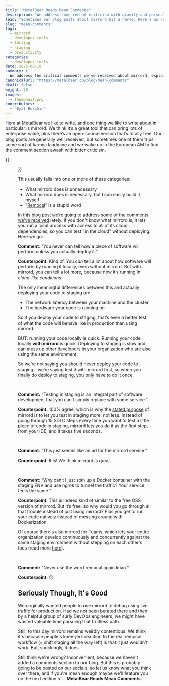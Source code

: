 ```yaml
---
title: "MetalBear Reads Mean Comments"
description: "We address some recent criticism with gravity and poise."
lead: "Sometimes our blog posts about mirrord hit a nerve. Here's us responding to the mean comments on one such recent post."
slug: "mean-comments"
tags:
  - mirrord
  - developer-tools
  - testing
  - staging
  - productivity
categories:
  - developer-tools
date: 2025-08-19
summary: >
  We address the critical comments we've received about mirrord, explaining how it helps developers test using staging environments more efficiently without replacing the need for proper staging deployments.
canonicalurl: "https://metalbear.co/blog/mean-comments"
draft: false
weight: 50
images:
  - thumbnail.png
contributors:
  - "Eyal Bukchin"
---
```


Here at MetalBear we like to write, and one thing we like to write about in particular is mirrord. We think it’s a great tool that can bring lots of enterprise value, plus there’s an open-source version that’s totally free. Our blog posts are generally well received, but sometimes one of them trips some sort of karmic landmine and we wake up in the European AM to find the comment section awash with bitter criticism.

{{<figure src="thumbnail.png" alt="MetalBear mascot getting sad reading mean comments." height="100%" width="100%">}}

This usually falls into one or more of these categories:

- What mirrord does is unnecessary
- What mirrord does is necessary, but I can easily build it myself
- “[Remocal](https://thenewstack.io/remocal-development-the-future-of-efficient-kubernetes-workflows/)” is a stupid word

In this blog post we’re going to address some of the comments [we’ve received](https://app.daily.dev/posts/stop-deploying-just-to-test--ko7cwsqb7) lately. If you don't know what mirrord is, it lets you run a local process with access to all of its cloud dependencies, so you can test "in the cloud" without deploying. Here we go: 

**Comment**: “You never can tell how a piece of software will perform unless you actually deploy it.”

**Counterpoint:** Kind of. You *can* tell a lot about how software will perform by running it locally, even without mirrord. But with mirrord, you can tell a lot more, because now it’s running in *cloud-like conditions*.

The only meaningful differences between this and actually deploying your code to staging are:

- The network latency between your machine and the cluster
- The hardware your code is running on

So if you deploy your code to staging,  that’s even a better test of what the code will behave like in production than using mirrord.

BUT: running your code locally is quick. Running your code locally **with mirrord** is quick. Deploying to staging is slow and can mess up other developers in your organization who are also using the same environment.

So we’re not saying you should never deploy your code to staging - we’re saying test it with mirrord first, so when you finally do deploy to staging, you only have to do it once.

<br/>

**Comment:** “Testing in staging is an integral part of software development that you can’t simply replace with some service.”

**Counterpoint:**  100% agree, which is why the [stated purpose](https://metalbear.co/mirrord/docs/overview/introduction#why) of mirrord is to let you test in staging more, not less. Instead of going through 15 SDLC steps every time you want to test a little piece of code in staging, mirrord lets you do it as the first step, from your IDE, and it takes five seconds.

<br/>

**Comment**: “This just seems like an ad for the mirrord service.”

**Counterpoint**: It is! We think mirrord is great. 

<br/>

**Comment**: “Why can’t I just spin up a Docker container with the staging ENV and use ngrok to tunnel the traffic? Your service feels the same.”

**Counterpoint**: This is indeed kind of similar to the free OSS version of mirrord. But it’s free, so why would you go through all that trouble instead of just using mirrord? Plus you get to run your code natively instead of messing around with Dockerization.

Of course there's also mirrord for Teams, which lets your entire organization develop continuously and concurrently against the same staging environment without stepping on each other's toes (read more [here](https://metalbear.co/mirrord/docs/overview/teams)). 

<br/>

**Comment:** “Never use the word remocal again lmao.”

**Counterpoint:** ☹️

## Seriously Though, It's Good

We originally wanted people to use mirrord to debug using live traffic for production. Had we not been berated there and then by a helpful group of surly DevOps engineers, we might have wasted valuable time pursuing that fruitless path.

Still, to this day mirrord remains weirdly contentious. We think it's because people's knee-jerk reaction to the real remocal workflow (= shift staging all the way left) is that it just wouldn't work. But, shockingly, it does.

Still think we're wrong? Inconvenient, because we haven't added a comments section to our blog. But this is probably going to be posted on our socials, so let us know what you think over there, and if you're mean enough maybe we'll feature you on the next edition of... **MetalBear Reads Mean Comments**.